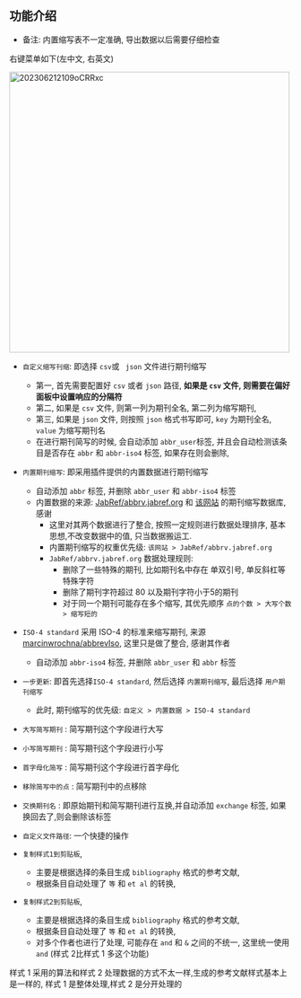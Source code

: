 ## 功能介绍

- 备注:  内置缩写表不一定准确, 导出数据以后需要仔细检查

右键菜单如下(左中文, 右英文)

<img src='https://cdn.jsdelivr.net/gh/zoushucai/img_bed@master/uPic/202306212109oCRRxc.png' alt='202306212109oCRRxc' width='500'/>



- `自定义缩写刊缩`:  即选择 `csv`或 ` json` 文件进行期刊缩写
  - 第一, 首先需要配置好 `csv` 或者 `json` 路径, **如果是 `csv` 文件, 则需要在偏好面板中设置响应的分隔符**
  - 第二, 如果是 `csv` 文件, 则第一列为期刊全名, 第二列为缩写期刊,
  - 第三, 如果是 `json` 文件, 则按照 `json` 格式书写即可, `key` 为期刊全名, `value` 为缩写期刊名
  - 在进行期刊简写的时候, 会自动添加 `abbr_user`标签, 并且会自动检测该条目是否存在 `abbr` 和 `abbr-iso4` 标签, 如果存在则会删除,
- `内置期刊缩写`: 即采用插件提供的内置数据进行期刊缩写
  - 自动添加 `abbr` 标签, 并删除 `abbr_user` 和 `abbr-iso4` 标签
  - 内置数据的来源:  [JabRef/abbrv.jabref.org](https://github.com/JabRef/abbrv.jabref.org) 和  [该网站](https://woodward.library.ubc.ca/woodward/research-help/journal-abbreviations/)  的期刊缩写数据库,  感谢
    - 这里对其两个数据进行了整合,  按照一定规则进行数据处理排序,  基本思想,不改变数据中的值, 只当数据搬运工.
    - 内置期刊缩写的权重优先级:  `该网站 > JabRef/abbrv.jabref.org `
    - `JabRef/abbrv.jabref.org` 数据处理规则:  
      - 删除了一些特殊的期刊, 比如期刊名中存在 单双引号,  单反斜杠等特殊字符
      - 删除了期刊字符超过 80 以及期刊字符小于5的期刊
      - 对于同一个期刊可能存在多个缩写, 其优先顺序 `点的个数 > 大写个数> 缩写短的`    
- `ISO-4 standard` 采用 ISO-4 的标准来缩写期刊, 来源 [marcinwrochna/abbrevIso](https://github.com/marcinwrochna/abbrevIso), 这里只是做了整合, 感谢其作者
  - 自动添加 `abbr-iso4` 标签, 并删除 `abbr_user` 和 `abbr` 标签

- `一步更新`: 即首先选择`ISO-4 standard`, 然后选择 `内置期刊缩写`,  最后选择 `用户期刊缩写`
  - 此时, 期刊缩写的优先级: `自定义 > 内置数据 > ISO-4 standard`


- `大写简写期刊` :   简写期刊这个字段进行大写
- `小写简写期刊` :  简写期刊这个字段进行小写
- `首字母化简写`  :  简写期刊这个字段进行首字母化
- `移除简写中的点` :   简写期刊中的点移除
- `交换期刊名` :  即原始期刊和简写期刊进行互换,并自动添加 `exchange` 标签, 如果换回去了,则会删除该标签
- `自定义文件路径`:   一个快捷的操作
- `复制样式1到剪贴板`,
  - 主要是根据选择的条目生成 `bibliography` 格式的参考文献,
  - 根据条目自动处理了 `等` 和 `et al` 的转换,
- `复制样式2到剪贴板`,
  - 主要是根据选择的条目生成 `bibliography` 格式的参考文献,
  - 根据条目自动处理了 `等` 和 `et al` 的转换,
  - 对多个作者也进行了处理,  可能存在 `and`  和 `&` 之间的不统一,  这里统一使用 `and`  (样式 2比样式 1 多这个功能)

样式 1 采用的算法和样式 2 处理数据的方式不太一样,生成的参考文献样式基本上是一样的, 样式 1 是整体处理,样式 2 是分开处理的
